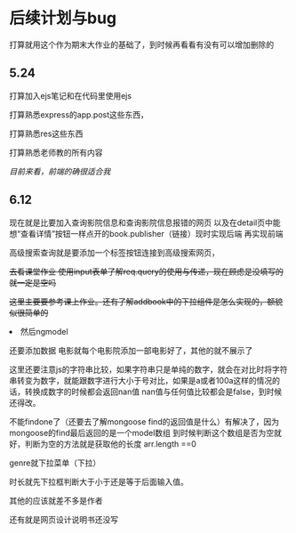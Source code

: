 # 后续计划与bug

打算就用这个作为期末大作业的基础了，到时候再看看有没有可以增加删除的

## 5.24

打算加入ejs笔记和在代码里使用ejs

打算熟悉express的app.post这些东西，

打算熟悉res这些东西

打算熟悉老师教的所有内容

*目前来看，前端的确很适合我*

## 6.12

现在就是比要加入查询影院信息和查询影院信息报错的网页 以及在detail页中能想“查看详情”按钮一样点开的book.publisher（<a>链接）现时实现后端 再实现前端



高级搜索查询就是要添加一个<a>标签按钮连接到高级搜索网页，

~~去看课堂作业 使用input表单了解req.query的使用与传递，现在顾虑是没填写的就一定是空吗~~

~~这里主要要参考课上作业。还有了解addbook中的下拉组件是怎么实现的，额貌似很简单的<li>  然后ngmodel~~

还要添加数据 电影就每个电影院添加一部电影好了，其他的就不展示了

这里还要注意js的字符串比较，如果字符串只是单纯的数字，就会在对比时将字符串转变为数字，就能跟数字进行大小于号对比，如果是a或者100a这样的情况的话，转换成数字的时候都会返回nan值 nan值与任何值比较都会是false，到时候还得改。

[字符串比大小详情看这]:https://blog.csdn.net/qq_42445490/article/details/88819093

不能findone了（还要去了解mongoose find的返回值是什么）有解决了，因为mongoose的find最后返回的是一个model数组 到时候判断这个数组是否为空就好，判断为空的方法就是获取他的长度 arr.length ==0

genre就下拉菜单（下拉） 

时长就先下拉框判断大于小于还是等于后面输入值。

其他的应该就差不多是作者



还有就是网页设计说明书还没写

